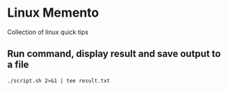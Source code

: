 # Linux Memento
Collection of linux quick tips

## Run command, display result and save output to a file

```
./script.sh 2>&1 | tee result.txt
```
